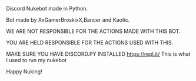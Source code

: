 Discord Nukebot made in Python.

Bot made by XxGamerBroskixX,Bancer and Kaotic.

WE ARE NOT RESPONSIBLE FOR THE ACTIONS MADE WITH THIS BOT.

YOU ARE HELD RESPONSIBLE FOR THE ACTIONS USED WITH THIS.

MAKE SURE YOU HAVE DISCORD.PY INSTALLED 
https://repl.it/
This is what I used to run my nukebot

Happy Nuking!
